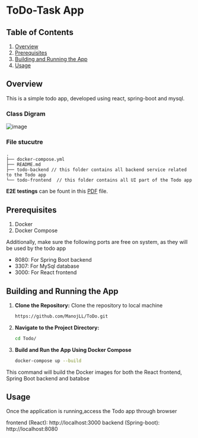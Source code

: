 # ToDo-Task App
## Table of Contents

1. [Overview](#overview)
2. [Prerequisites](#prerequisites)
3. [Building and Running the App](#building-and-running-the-app)
4. [Usage](#usage)

## Overview
This is a simple todo app, developed using react, spring-boot and mysql.

### Class Digram

![image](https://github.com/user-attachments/assets/86dea9c0-1bce-4aac-9f51-af0f37ede551)

### File stucutre

```plaintext
.
├── docker-compose.yml 
├── README.md
├── todo-backend // this folder contains all backend service related to the Todo app
└── todo-frontend  // this folder contains all UI part of the Todo app

```
**E2E testings** can be fount in this [PDF](https://drive.google.com/file/d/1caY0sbP0yWQqJIV8xP1S8pq9Hwrjxqb7/view?usp=sharing) file. 

## Prerequisites

1. Docker
2. Docker Compose
   
 Additionally, make sure the following ports are free on system, as they will be used by the todo app

- 8080: For Spring Boot backend
- 3307: For MySql database
- 3000: For React frontend

## Building and Running the App

1. **Clone the Repository:** Clone the repository to local machine
    ```bash
    https://github.com/ManojLL/ToDo.git
    ```
3. **Navigate to the Project Directory:**
    ```bash
    cd Todo/
    ```
5. **Build and Run the App Using Docker Compose**
   ```bash
   docker-compose up --build
   ```
This command will build the Docker images for both the React frontend, Spring Boot backend and batabse

## Usage

Once the application is running,access the Todo app through browser

frontend (React): http://localhost:3000
backend (Spring-boot): http://localhost:8080


